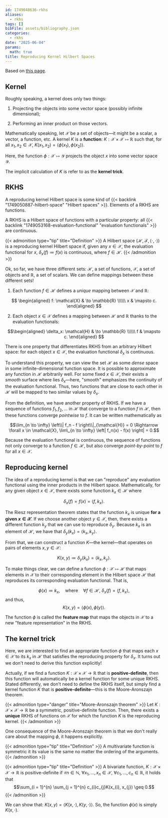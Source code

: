 ```yaml
---
id: 1749048636-rkhs
aliases:
  - rkhs
tags: []
bibFile: assets/bibliography.json
categories:
  - rkhs
date: "2025-06-04"
params:
  math: true
title: Reproducing Kernel Hilbert Spaces
---
```


Based on [this page](https://mbernste.github.io/posts/rkhs/).

## Kernel 

Roughly speaking, a kernel does only two things:

1. Projecting the objects into some vector space (possibly infinite dimensional);

2. Performing an inner product on those vectors.

Mathematically speaking, let $\mathcal{X}$ be a set of objects—it might be a scalar, a vector, a function, etc. A kernel $K$ is a **function**: $K: \mathcal{X} \times \mathcal{X} \mapsto \mathbb{R}$ such that, for all $x_{1}, x_{2} \in \mathcal{X}$, $K(x_{1}, x_{2}) = \langle \phi(x_{1}), \phi(x_{2}) \rangle$.

Here, the function $\phi: \mathcal{X} \mapsto \mathcal{Y}$ projects the object $x$ into some vector space $\mathcal{Y}$.

The implicit calculation of $K$ is refer to as the **kernel trick**.


## RKHS 

A reproducing kernel Hilbert space is some kind of {{< backlink "1749050887-hilbert-space" "Hilbert spaces" >}}. Elements of a RKHS are functions.

A RKHS is a Hilbert space of functions with a particular property: all {{< backlink "1749053168-evaluation-functional" "evaluation functionals" >}} are continuous. 

{{< admonition type="tip" title="Definition" >}}
A Hilbert space $(\mathcal{H}, \mathcal{F}, \langle \cdot, \cdot \rangle)$ is a reproducing kernel Hilbert space if, given any $x \in \mathcal{X}$, the evaluation functional for $x$, $\delta_x(f) \coloneqq f(x)$ is continuous, where $f \in \mathcal{H}$.
{{< /admonition >}}

Ok, so far, we have three different sets: $\mathcal{H}$, a set of functions, $\mathcal{X}$, a set of objects and $\mathbb{R}$, a set of scalars. We can define mappings between these different sets!

1. Each function $f \in \mathcal{H}$ defines a *unique* mapping between $\mathcal{X}$ and $\mathbb{R}$:

$$
\begin{aligned}
 f: \mathcal{X} & \to \mathbb{R} \\\\\\
  x & \mapsto c.
\end{aligned}
$$

2. Each object $x \in \mathcal{X}$ defines a mapping between $\mathcal{H}$ and $\mathbb{R}$ thanks to the evaluation functionals:

$$\begin{aligned}
  \delta_x: \mathcal{H} & \to \mathbb{R} \\\\\\
            f & \mapsto c.
\end{aligned}
$$

There is one property that differentiates RKHS from an arbitrary Hilbert space: for each object $x \in \mathcal{X}$, the evaluation functional $\delta_x$ is continuous. 

To understand this property, we can view the set $\mathcal{H}$ as some *dense* space in some infinite-dimensional function space. It is possible to approximate any function in $\mathcal{H}$ arbitrarily well. For some fixed $x \in \mathcal{X}$, their exists a *smooth* surface where lies $\delta_x$—here, "smooth" emphasizes the continuity of the evaluation functional. Thus, two functions that are close to each other in $\mathcal{H}$ will be mapped to two similar values by $\delta_x$. 

From the definition, we have another property of RKHS. If we have a sequence of functions $f_{1}, f_{2}, \dots$ in $\mathcal{H}$ that converge to a function $f$ in $\mathcal{H}$, then these functions converge *pointwise* to $f$. It can be written mathematically as

$$\lim_{n \to \infty} \left\\| f_n - f \right\\|_{\mathcal{H}} = 0 \Rightarrow \forall x \in \mathcal{X}, \lim\_{n \to \infty} \left| f_n(x) - f(x) \right| = 0.$$

Because the evaluation functional is continuous, the sequence of functions not only converge to a function $f \in \mathcal{H}$, but also converge *point-by-point* to $f$ for all $x \in \mathcal{X}$.

## Reproducing kernel

The idea of a reproducing kernel is that we can "reproduce" any evaluation functional using the inner products in the Hilbert space. Mathematically, for any given object $x \in \mathcal{X}$, there exists some function $k_x \in \mathcal{H}$ where 

$$\delta_x(f) = f(x) = \langle f, k_x \rangle.$$

The Riesz representation theorem states that the function $k_x$ is unique **for a given $x \in \mathcal{X}$**. If we choose another object $y \in \mathcal{X}$, then, there exists a different function $k_y$ that we can use to reproduce $\delta_y$. Because $k_x$ is an element of $\mathcal{H}$, we have that $\delta_y(k_x) = \langle k_x, k_y \rangle$.

From that, we can construct a function $K$—the kernel—that operates on pairs of elements $x, y \in \mathcal{X}$:

$$K(x, y) \coloneqq \delta_y(k_x) = \langle k_x, k_y \rangle.$$

To make things clear, we can define a function $\phi: \mathcal{X} \mapsto \mathcal{H}$ that maps elements in $\mathcal{X}$ to their corresponding element in the Hilbert space $\mathcal{H}$ that reproduces its corresponding evaluation functional. That is,

$$\phi(x) \coloneqq k_x, \quad\text{where}\quad \forall f \in \mathcal{H},~ \delta_x(f) = \langle f, k_x \rangle,$$
and thus,
$$K(x, y) = \left\langle \phi(x), \phi(y) \right\rangle.$$

The function $\phi$ is called the **feature map** that maps the objects in $\mathcal{X}$ to a new "feature representation" in the RKHS.


## The kernel trick

Here, we are interested to find an appropriate function $\phi$ that maps each $x \in \mathcal{X}$ to its $k_x$ in $\mathcal{H}$ that satisfies the reproducing property for $\delta_x$. It turns out we don't need to derive this function explicitly! 

Actually, if we find a function $K: \mathcal{X} \times \mathcal{X} \to \mathbb{R}$ that is **positive-definite**, then this function will automatically be a kernel function for some unique RKHS. Stated differently, we don't need to define the RKHS itself, but simply find a kernel function $K$ that is **positive-definite**—this is the Moore-Aronszajn theorem.

{{< admonition type="danger" title="Moore-Aronszajn theorem" >}}
Let $K: \mathcal{X} \times \mathcal{X} \to \mathbb{R}$ be a symmetric, positive-definite function. Then, there exists a **unique** RKHS of functions on $\mathcal{X}$ for which the function $K$ is the reproducing kernel.
{{< /admonition >}}

One consequence of the Moore-Aronszajn theorem is that we don't really care about the mapping $\phi$, it happens explicitly.

{{< admonition type="tip" title="Definition" >}}
A multivariate function is symmetric it its value is the same no matter the ordering of the arguments.
{{< /admonition >}}

{{< admonition type="tip" title="Definition" >}}
A bivariate function, $K: \mathcal{X} \times \mathcal{X} \to \mathbb{R}$ is positive-definite if $\forall n \in \mathbb{N}$, $\forall x_{1}, \dots, x_{n} \in \mathcal{X}$, $\forall c_{1}, \dots, c_{n} \in \mathbb{R}$, it holds that
$$\sum_{i = 1}^{n} \sum_{j = 1}^{n} c_{i}c_{j}K(x_{i}, x_{j}) \geq 0.$$
{{< /admonition >}}

We can show that: $K(x, y) = \left\langle K(x, \cdot), K(y, \cdot) \right\rangle$. So, the function $\phi(x)$ is simply $K(x, \cdot)$. 

